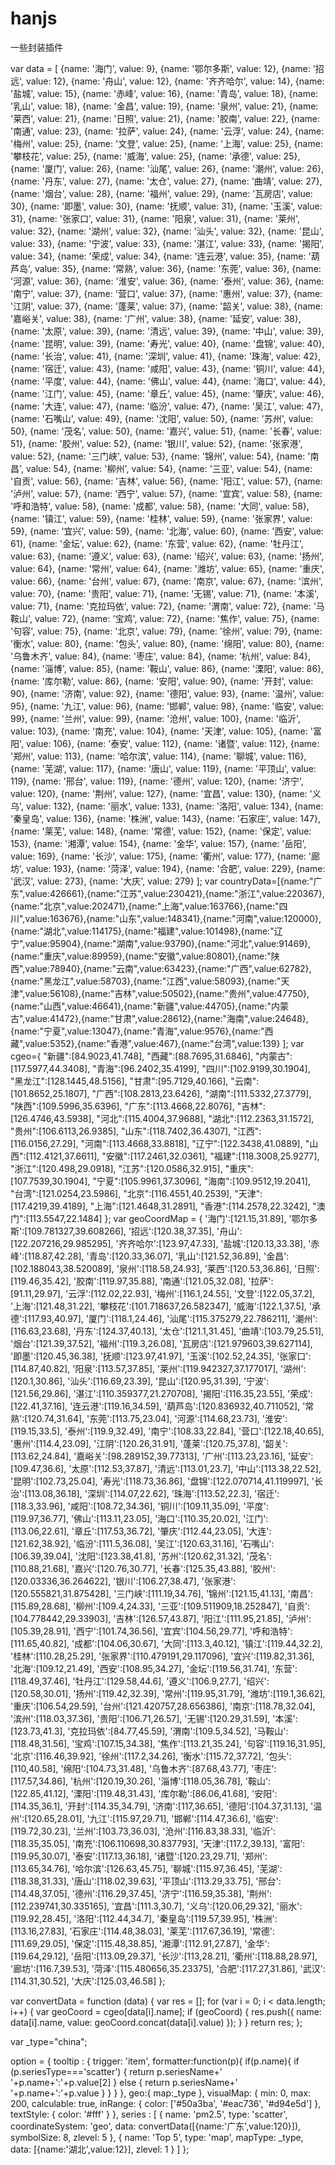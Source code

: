 # hanjs
一些封装插件

var data = [
     {name: '海门', value: 9},
     {name: '鄂尔多斯', value: 12},
     {name: '招远', value: 12},
     {name: '舟山', value: 12},
     {name: '齐齐哈尔', value: 14},
     {name: '盐城', value: 15},
     {name: '赤峰', value: 16},
     {name: '青岛', value: 18},
     {name: '乳山', value: 18},
     {name: '金昌', value: 19},
     {name: '泉州', value: 21},
     {name: '莱西', value: 21},
     {name: '日照', value: 21},
     {name: '胶南', value: 22},
     {name: '南通', value: 23},
     {name: '拉萨', value: 24},
     {name: '云浮', value: 24},
     {name: '梅州', value: 25},
     {name: '文登', value: 25},
     {name: '上海', value: 25},
     {name: '攀枝花', value: 25},
     {name: '威海', value: 25},
     {name: '承德', value: 25},
     {name: '厦门', value: 26},
     {name: '汕尾', value: 26},
     {name: '潮州', value: 26},
     {name: '丹东', value: 27},
     {name: '太仓', value: 27},
     {name: '曲靖', value: 27},
     {name: '烟台', value: 28},
     {name: '福州', value: 29},
     {name: '瓦房店', value: 30},
     {name: '即墨', value: 30},
     {name: '抚顺', value: 31},
     {name: '玉溪', value: 31},
     {name: '张家口', value: 31},
     {name: '阳泉', value: 31},
     {name: '莱州', value: 32},
     {name: '湖州', value: 32},
     {name: '汕头', value: 32},
     {name: '昆山', value: 33},
     {name: '宁波', value: 33},
     {name: '湛江', value: 33},
     {name: '揭阳', value: 34},
     {name: '荣成', value: 34},
     {name: '连云港', value: 35},
     {name: '葫芦岛', value: 35},
     {name: '常熟', value: 36},
     {name: '东莞', value: 36},
     {name: '河源', value: 36},
     {name: '淮安', value: 36},
     {name: '泰州', value: 36},
     {name: '南宁', value: 37},
     {name: '营口', value: 37},
     {name: '惠州', value: 37},
     {name: '江阴', value: 37},
     {name: '蓬莱', value: 37},
     {name: '韶关', value: 38},
     {name: '嘉峪关', value: 38},
     {name: '广州', value: 38},
     {name: '延安', value: 38},
     {name: '太原', value: 39},
     {name: '清远', value: 39},
     {name: '中山', value: 39},
     {name: '昆明', value: 39},
     {name: '寿光', value: 40},
     {name: '盘锦', value: 40},
     {name: '长治', value: 41},
     {name: '深圳', value: 41},
     {name: '珠海', value: 42},
     {name: '宿迁', value: 43},
     {name: '咸阳', value: 43},
     {name: '铜川', value: 44},
     {name: '平度', value: 44},
     {name: '佛山', value: 44},
     {name: '海口', value: 44},
     {name: '江门', value: 45},
     {name: '章丘', value: 45},
     {name: '肇庆', value: 46},
     {name: '大连', value: 47},
     {name: '临汾', value: 47},
     {name: '吴江', value: 47},
     {name: '石嘴山', value: 49},
     {name: '沈阳', value: 50},
     {name: '苏州', value: 50},
     {name: '茂名', value: 50},
     {name: '嘉兴', value: 51},
     {name: '长春', value: 51},
     {name: '胶州', value: 52},
     {name: '银川', value: 52},
     {name: '张家港', value: 52},
     {name: '三门峡', value: 53},
     {name: '锦州', value: 54},
     {name: '南昌', value: 54},
     {name: '柳州', value: 54},
     {name: '三亚', value: 54},
     {name: '自贡', value: 56},
     {name: '吉林', value: 56},
     {name: '阳江', value: 57},
     {name: '泸州', value: 57},
     {name: '西宁', value: 57},
     {name: '宜宾', value: 58},
     {name: '呼和浩特', value: 58},
     {name: '成都', value: 58},
     {name: '大同', value: 58},
     {name: '镇江', value: 59},
     {name: '桂林', value: 59},
     {name: '张家界', value: 59},
     {name: '宜兴', value: 59},
     {name: '北海', value: 60},
     {name: '西安', value: 61},
     {name: '金坛', value: 62},
     {name: '东营', value: 62},
     {name: '牡丹江', value: 63},
     {name: '遵义', value: 63},
     {name: '绍兴', value: 63},
     {name: '扬州', value: 64},
     {name: '常州', value: 64},
     {name: '潍坊', value: 65},
     {name: '重庆', value: 66},
     {name: '台州', value: 67},
     {name: '南京', value: 67},
     {name: '滨州', value: 70},
     {name: '贵阳', value: 71},
     {name: '无锡', value: 71},
     {name: '本溪', value: 71},
     {name: '克拉玛依', value: 72},
     {name: '渭南', value: 72},
     {name: '马鞍山', value: 72},
     {name: '宝鸡', value: 72},
     {name: '焦作', value: 75},
     {name: '句容', value: 75},
     {name: '北京', value: 79},
     {name: '徐州', value: 79},
     {name: '衡水', value: 80},
     {name: '包头', value: 80},
     {name: '绵阳', value: 80},
     {name: '乌鲁木齐', value: 84},
     {name: '枣庄', value: 84},
     {name: '杭州', value: 84},
     {name: '淄博', value: 85},
     {name: '鞍山', value: 86},
     {name: '溧阳', value: 86},
     {name: '库尔勒', value: 86},
     {name: '安阳', value: 90},
     {name: '开封', value: 90},
     {name: '济南', value: 92},
     {name: '德阳', value: 93},
     {name: '温州', value: 95},
     {name: '九江', value: 96},
     {name: '邯郸', value: 98},
     {name: '临安', value: 99},
     {name: '兰州', value: 99},
     {name: '沧州', value: 100},
     {name: '临沂', value: 103},
     {name: '南充', value: 104},
     {name: '天津', value: 105},
     {name: '富阳', value: 106},
     {name: '泰安', value: 112},
     {name: '诸暨', value: 112},
     {name: '郑州', value: 113},
     {name: '哈尔滨', value: 114},
     {name: '聊城', value: 116},
     {name: '芜湖', value: 117},
     {name: '唐山', value: 119},
     {name: '平顶山', value: 119},
     {name: '邢台', value: 119},
     {name: '德州', value: 120},
     {name: '济宁', value: 120},
     {name: '荆州', value: 127},
     {name: '宜昌', value: 130},
     {name: '义乌', value: 132},
     {name: '丽水', value: 133},
     {name: '洛阳', value: 134},
     {name: '秦皇岛', value: 136},
     {name: '株洲', value: 143},
     {name: '石家庄', value: 147},
     {name: '莱芜', value: 148},
     {name: '常德', value: 152},
     {name: '保定', value: 153},
     {name: '湘潭', value: 154},
     {name: '金华', value: 157},
     {name: '岳阳', value: 169},
     {name: '长沙', value: 175},
     {name: '衢州', value: 177},
     {name: '廊坊', value: 193},
     {name: '菏泽', value: 194},
     {name: '合肥', value: 229},
     {name: '武汉', value: 273},
     {name: '大庆', value: 279}
];
var countryData=[{name:"广东",value:426661},{name:"江苏",value:230421},{name:"浙江",value:220367},{name:"北京",value:202471},{name:"上海",value:163766},{name:"四川",value:163676},{name:"山东",value:148341},{name:"河南",value:120000},{name:"湖北",value:114175},{name:"福建",value:101498},{name:"辽宁",value:95904},{name:"湖南",value:93790},{name:"河北",value:91469},{name:"重庆",value:89959},{name:"安徽",value:80801},{name:"陕西",value:78940},{name:"云南",value:63423},{name:"广西",value:62782},{name:"黑龙江",value:58703},{name:"江西",value:58093},{name:"天津",value:56108},{name:"吉林",value:50502},{name:"贵州",value:47750},{name:"山西",value:46641},{name:"新疆",value:44705},{name:"内蒙古",value:41472},{name:"甘肃",value:28612},{name:"海南",value:24648},{name:"宁夏",value:13047},{name:"青海",value:9576},{name:"西藏",value:5352},{name:"香港",value:467},{name:"台湾",value:139} ];
var cgeo={
    "新疆":[84.9023,41.748],
"西藏":[88.7695,31.6846],
"内蒙古":[117.5977,44.3408],
"青海":[96.2402,35.4199],
"四川":[102.9199,30.1904],
"黑龙江":[128.1445,48.5156],
"甘肃":[95.7129,40.166],
"云南":[101.8652,25.1807],
"广西":[108.2813,23.6426],
"湖南":[111.5332,27.3779],
"陕西":[109.5996,35.6396],
"广东":[113.4668,22.8076],
"吉林":[126.4746,43.5938],
"河北":[115.4004,37.9688],
"湖北":[112.2363,31.1572],
"贵州":[106.6113,26.9385],
"山东":[118.7402,36.4307],
"江西":[116.0156,27.29],
"河南":[113.4668,33.8818],
"辽宁":[122.3438,41.0889],
"山西":[112.4121,37.6611],
"安徽":[117.2461,32.0361],
"福建":[118.3008,25.9277],
"浙江":[120.498,29.0918],
"江苏":[120.0586,32.915],
"重庆":[107.7539,30.1904],
"宁夏":[105.9961,37.3096],
"海南":[109.9512,19.2041],
"台湾":[121.0254,23.5986],
"北京":[116.4551,40.2539],
"天津":[117.4219,39.4189],
"上海":[121.4648,31.2891],
"香港":[114.2578,22.3242],
"澳门":[113.5547,22.1484]
};
var geoCoordMap = {
    '海门':[121.15,31.89],
    '鄂尔多斯':[109.781327,39.608266],
    '招远':[120.38,37.35],
    '舟山':[122.207216,29.985295],
    '齐齐哈尔':[123.97,47.33],
    '盐城':[120.13,33.38],
    '赤峰':[118.87,42.28],
    '青岛':[120.33,36.07],
    '乳山':[121.52,36.89],
    '金昌':[102.188043,38.520089],
    '泉州':[118.58,24.93],
    '莱西':[120.53,36.86],
    '日照':[119.46,35.42],
    '胶南':[119.97,35.88],
    '南通':[121.05,32.08],
    '拉萨':[91.11,29.97],
    '云浮':[112.02,22.93],
    '梅州':[116.1,24.55],
    '文登':[122.05,37.2],
    '上海':[121.48,31.22],
    '攀枝花':[101.718637,26.582347],
    '威海':[122.1,37.5],
    '承德':[117.93,40.97],
    '厦门':[118.1,24.46],
    '汕尾':[115.375279,22.786211],
    '潮州':[116.63,23.68],
    '丹东':[124.37,40.13],
    '太仓':[121.1,31.45],
    '曲靖':[103.79,25.51],
    '烟台':[121.39,37.52],
    '福州':[119.3,26.08],
    '瓦房店':[121.979603,39.627114],
    '即墨':[120.45,36.38],
    '抚顺':[123.97,41.97],
    '玉溪':[102.52,24.35],
    '张家口':[114.87,40.82],
    '阳泉':[113.57,37.85],
    '莱州':[119.942327,37.177017],
    '湖州':[120.1,30.86],
    '汕头':[116.69,23.39],
    '昆山':[120.95,31.39],
    '宁波':[121.56,29.86],
    '湛江':[110.359377,21.270708],
    '揭阳':[116.35,23.55],
    '荣成':[122.41,37.16],
    '连云港':[119.16,34.59],
    '葫芦岛':[120.836932,40.711052],
    '常熟':[120.74,31.64],
    '东莞':[113.75,23.04],
    '河源':[114.68,23.73],
    '淮安':[119.15,33.5],
    '泰州':[119.9,32.49],
    '南宁':[108.33,22.84],
    '营口':[122.18,40.65],
    '惠州':[114.4,23.09],
    '江阴':[120.26,31.91],
    '蓬莱':[120.75,37.8],
    '韶关':[113.62,24.84],
    '嘉峪关':[98.289152,39.77313],
    '广州':[113.23,23.16],
    '延安':[109.47,36.6],
    '太原':[112.53,37.87],
    '清远':[113.01,23.7],
    '中山':[113.38,22.52],
    '昆明':[102.73,25.04],
    '寿光':[118.73,36.86],
    '盘锦':[122.070714,41.119997],
    '长治':[113.08,36.18],
    '深圳':[114.07,22.62],
    '珠海':[113.52,22.3],
    '宿迁':[118.3,33.96],
    '咸阳':[108.72,34.36],
    '铜川':[109.11,35.09],
    '平度':[119.97,36.77],
    '佛山':[113.11,23.05],
    '海口':[110.35,20.02],
    '江门':[113.06,22.61],
    '章丘':[117.53,36.72],
    '肇庆':[112.44,23.05],
    '大连':[121.62,38.92],
    '临汾':[111.5,36.08],
    '吴江':[120.63,31.16],
    '石嘴山':[106.39,39.04],
    '沈阳':[123.38,41.8],
    '苏州':[120.62,31.32],
    '茂名':[110.88,21.68],
    '嘉兴':[120.76,30.77],
    '长春':[125.35,43.88],
    '胶州':[120.03336,36.264622],
    '银川':[106.27,38.47],
    '张家港':[120.555821,31.875428],
    '三门峡':[111.19,34.76],
    '锦州':[121.15,41.13],
    '南昌':[115.89,28.68],
    '柳州':[109.4,24.33],
    '三亚':[109.511909,18.252847],
    '自贡':[104.778442,29.33903],
    '吉林':[126.57,43.87],
    '阳江':[111.95,21.85],
    '泸州':[105.39,28.91],
    '西宁':[101.74,36.56],
    '宜宾':[104.56,29.77],
    '呼和浩特':[111.65,40.82],
    '成都':[104.06,30.67],
    '大同':[113.3,40.12],
    '镇江':[119.44,32.2],
    '桂林':[110.28,25.29],
    '张家界':[110.479191,29.117096],
    '宜兴':[119.82,31.36],
    '北海':[109.12,21.49],
    '西安':[108.95,34.27],
    '金坛':[119.56,31.74],
    '东营':[118.49,37.46],
    '牡丹江':[129.58,44.6],
    '遵义':[106.9,27.7],
    '绍兴':[120.58,30.01],
    '扬州':[119.42,32.39],
    '常州':[119.95,31.79],
    '潍坊':[119.1,36.62],
    '重庆':[106.54,29.59],
    '台州':[121.420757,28.656386],
    '南京':[118.78,32.04],
    '滨州':[118.03,37.36],
    '贵阳':[106.71,26.57],
    '无锡':[120.29,31.59],
    '本溪':[123.73,41.3],
    '克拉玛依':[84.77,45.59],
    '渭南':[109.5,34.52],
    '马鞍山':[118.48,31.56],
    '宝鸡':[107.15,34.38],
    '焦作':[113.21,35.24],
    '句容':[119.16,31.95],
    '北京':[116.46,39.92],
    '徐州':[117.2,34.26],
    '衡水':[115.72,37.72],
    '包头':[110,40.58],
    '绵阳':[104.73,31.48],
    '乌鲁木齐':[87.68,43.77],
    '枣庄':[117.57,34.86],
    '杭州':[120.19,30.26],
    '淄博':[118.05,36.78],
    '鞍山':[122.85,41.12],
    '溧阳':[119.48,31.43],
    '库尔勒':[86.06,41.68],
    '安阳':[114.35,36.1],
    '开封':[114.35,34.79],
    '济南':[117,36.65],
    '德阳':[104.37,31.13],
    '温州':[120.65,28.01],
    '九江':[115.97,29.71],
    '邯郸':[114.47,36.6],
    '临安':[119.72,30.23],
    '兰州':[103.73,36.03],
    '沧州':[116.83,38.33],
    '临沂':[118.35,35.05],
    '南充':[106.110698,30.837793],
    '天津':[117.2,39.13],
    '富阳':[119.95,30.07],
    '泰安':[117.13,36.18],
    '诸暨':[120.23,29.71],
    '郑州':[113.65,34.76],
    '哈尔滨':[126.63,45.75],
    '聊城':[115.97,36.45],
    '芜湖':[118.38,31.33],
    '唐山':[118.02,39.63],
    '平顶山':[113.29,33.75],
    '邢台':[114.48,37.05],
    '德州':[116.29,37.45],
    '济宁':[116.59,35.38],
    '荆州':[112.239741,30.335165],
    '宜昌':[111.3,30.7],
    '义乌':[120.06,29.32],
    '丽水':[119.92,28.45],
    '洛阳':[112.44,34.7],
    '秦皇岛':[119.57,39.95],
    '株洲':[113.16,27.83],
    '石家庄':[114.48,38.03],
    '莱芜':[117.67,36.19],
    '常德':[111.69,29.05],
    '保定':[115.48,38.85],
    '湘潭':[112.91,27.87],
    '金华':[119.64,29.12],
    '岳阳':[113.09,29.37],
    '长沙':[113,28.21],
    '衢州':[118.88,28.97],
    '廊坊':[116.7,39.53],
    '菏泽':[115.480656,35.23375],
    '合肥':[117.27,31.86],
    '武汉':[114.31,30.52],
    '大庆':[125.03,46.58]
};

var convertData = function (data) {
    var res = [];
    for (var i = 0; i < data.length; i++) {
        var geoCoord = cgeo[data[i].name];
        if (geoCoord) {
            res.push({
                name: data[i].name,
                value: geoCoord.concat(data[i].value)
            });
        }
    }
    return res;
};

var _type="china";

option = {
    tooltip : {
        trigger: 'item',
        formatter:function(p){
            if(p.name){
            if (p.seriesType==='scatter') {
                return p.seriesName+'<br>'+p.name+':'+p.value[2]
            } else {
                return p.seriesName+'<br>'+p.name+':'+p.value
            }
            }
        }
    },
    geo:{
        map:_type
    },
    visualMap: {
        min: 0,
        max: 200,
        calculable: true,
        inRange: {
            color: ['#50a3ba', '#eac736', '#d94e5d']
        },
        textStyle: {
            color: '#fff'
        }
    },
    series : [
        {
            name: 'pm2.5',
            type: 'scatter',
            coordinateSystem: 'geo',
            data: convertData([{name:'广东',value:120}]),
            symbolSize: 8,
            zlevel: 5
        },
        {
            name: 'Top 5',
            type: 'map',
            mapType: _type,
            data: [{name:'湖北',value:12}],
            zlevel: 1
        }
    ]
};

